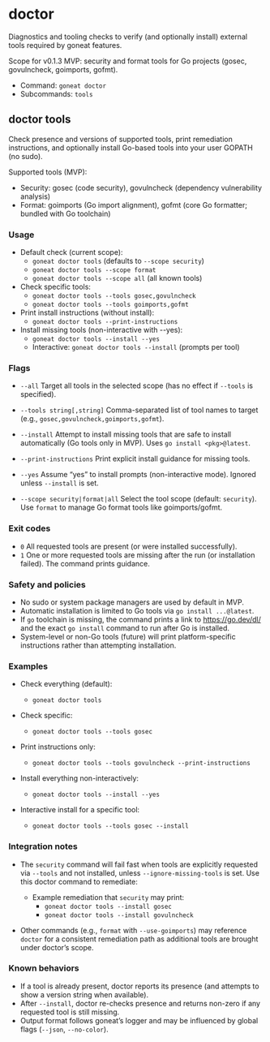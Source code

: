 # doctor

Diagnostics and tooling checks to verify (and optionally install) external tools required by goneat features.

Scope for v0.1.3 MVP: security and format tools for Go projects (gosec, govulncheck, goimports, gofmt).

- Command: `goneat doctor`
- Subcommands: `tools`

## doctor tools

Check presence and versions of supported tools, print remediation instructions, and optionally install Go-based tools into your user GOPATH (no sudo).

Supported tools (MVP):

- Security: gosec (code security), govulncheck (dependency vulnerability analysis)
- Format: goimports (Go import alignment), gofmt (core Go formatter; bundled with Go toolchain)

### Usage

- Default check (current scope):
  - `goneat doctor tools` (defaults to `--scope security`)
  - `goneat doctor tools --scope format`
  - `goneat doctor tools --scope all` (all known tools)
- Check specific tools:
  - `goneat doctor tools --tools gosec,govulncheck`
  - `goneat doctor tools --tools goimports,gofmt`
- Print install instructions (without install):
  - `goneat doctor tools --print-instructions`
- Install missing tools (non-interactive with --yes):
  - `goneat doctor tools --install --yes`
  - Interactive: `goneat doctor tools --install` (prompts per tool)

### Flags

- `--all`
  Target all tools in the selected scope (has no effect if `--tools` is specified).

- `--tools string[,string]`
  Comma-separated list of tool names to target (e.g., `gosec,govulncheck,goimports,gofmt`).

- `--install`
  Attempt to install missing tools that are safe to install automatically (Go tools only in MVP). Uses `go install <pkg>@latest`.

- `--print-instructions`
  Print explicit install guidance for missing tools.

- `--yes`
  Assume “yes” to install prompts (non-interactive mode). Ignored unless `--install` is set.

- `--scope security|format|all`
  Select the tool scope (default: `security`). Use `format` to manage Go format tools like goimports/gofmt.

### Exit codes

- `0` All requested tools are present (or were installed successfully).
- `1` One or more requested tools are missing after the run (or installation failed). The command prints guidance.

### Safety and policies

- No sudo or system package managers are used by default in MVP.
- Automatic installation is limited to Go tools via `go install ...@latest`.
- If `go` toolchain is missing, the command prints a link to https://go.dev/dl/ and the exact `go install` command to run after Go is installed.
- System-level or non-Go tools (future) will print platform-specific instructions rather than attempting installation.

### Examples

- Check everything (default):
  - `goneat doctor tools`

- Check specific:
  - `goneat doctor tools --tools gosec`

- Print instructions only:
  - `goneat doctor tools --tools govulncheck --print-instructions`

- Install everything non-interactively:
  - `goneat doctor tools --install --yes`

- Interactive install for a specific tool:
  - `goneat doctor tools --tools gosec --install`

### Integration notes

- The `security` command will fail fast when tools are explicitly requested via `--tools` and not installed, unless `--ignore-missing-tools` is set. Use this doctor command to remediate:
  - Example remediation that `security` may print:
    - `goneat doctor tools --install gosec`
    - `goneat doctor tools --install govulncheck`

- Other commands (e.g., `format` with `--use-goimports`) may reference `doctor` for a consistent remediation path as additional tools are brought under doctor’s scope.

### Known behaviors

- If a tool is already present, doctor reports its presence (and attempts to show a version string when available).
- After `--install`, doctor re-checks presence and returns non-zero if any requested tool is still missing.
- Output format follows goneat’s logger and may be influenced by global flags (`--json`, `--no-color`).
